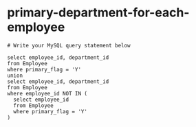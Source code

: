 
  # primary-department-for-each-employee

  ```mysql
  # Write your MySQL query statement below

select employee_id, department_id
from Employee
where primary_flag = 'Y'
union
select employee_id, department_id
from Employee
where employee_id NOT IN (
    select employee_id
    from Employee
    where primary_flag = 'Y'
)

  ```
  